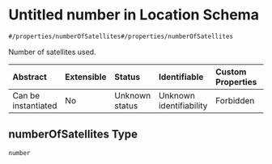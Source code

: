 # Untitled number in Location Schema

```txt
#/properties/numberOfSatellites#/properties/numberOfSatellites
```

Number of satellites used.

| Abstract            | Extensible | Status         | Identifiable            | Custom Properties | Additional Properties | Access Restrictions | Defined In                                                                 |
| :------------------ | :--------- | :------------- | :---------------------- | :---------------- | :-------------------- | :------------------ | :------------------------------------------------------------------------- |
| Can be instantiated | No         | Unknown status | Unknown identifiability | Forbidden         | Allowed               | none                | [location.json*](../../schema/sensor/location.json "open original schema") |

## numberOfSatellites Type

`number`
